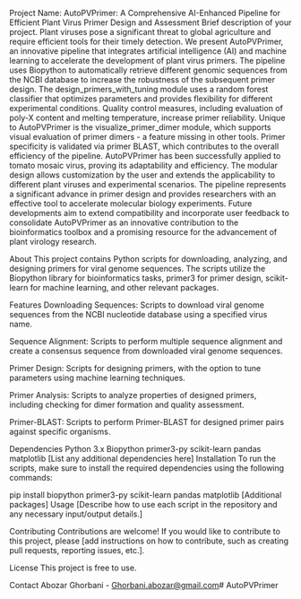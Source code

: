Project Name: AutoPVPrimer: A Comprehensive AI-Enhanced Pipeline for Efficient Plant Virus Primer Design and Assessment
Brief description of your project.
Plant viruses pose a significant threat to global agriculture and require efficient tools for their timely detection. We present AutoPVPrimer, an innovative pipeline that integrates artificial intelligence (AI) and machine learning to accelerate the development of plant virus primers. The pipeline uses Biopython to automatically retrieve different genomic sequences from the NCBI database to increase the robustness of the subsequent primer design. The design_primers_with_tuning module uses a random forest classifier that optimizes parameters and provides flexibility for different experimental conditions. Quality control measures, including evaluation of poly-X content and melting temperature, increase primer reliability. Unique to AutoPVPrimer is the visualize_primer_dimer module, which supports visual evaluation of primer dimers - a feature missing in other tools. Primer specificity is validated via primer BLAST, which contributes to the overall efficiency of the pipeline. AutoPVPrimer has been successfully applied to tomato mosaic virus, proving its adaptability and efficiency. The modular design allows customization by the user and extends the applicability to different plant viruses and experimental scenarios. The pipeline represents a significant advance in primer design and provides researchers with an effective tool to accelerate molecular biology experiments. Future developments aim to extend compatibility and incorporate user feedback to consolidate AutoPVPrimer as an innovative contribution to the bioinformatics toolbox and a promising resource for the advancement of plant virology research.

About
This project contains Python scripts for downloading, analyzing, and designing primers for viral genome sequences. The scripts utilize the Biopython library for bioinformatics tasks, primer3 for primer design, scikit-learn for machine learning, and other relevant packages.

Features
Downloading Sequences: Scripts to download viral genome sequences from the NCBI nucleotide database using a specified virus name.

Sequence Alignment: Scripts to perform multiple sequence alignment and create a consensus sequence from downloaded viral genome sequences.

Primer Design: Scripts for designing primers, with the option to tune parameters using machine learning techniques.

Primer Analysis: Scripts to analyze properties of designed primers, including checking for dimer formation and quality assessment.

Primer-BLAST: Scripts to perform Primer-BLAST for designed primer pairs against specific organisms.

Dependencies
Python 3.x
Biopython
primer3-py
scikit-learn
pandas
matplotlib
[List any additional dependencies here]
Installation
To run the scripts, make sure to install the required dependencies using the following commands:

pip install biopython primer3-py scikit-learn pandas matplotlib [Additional packages]
Usage
[Describe how to use each script in the repository and any necessary input/output details.]

Contributing
Contributions are welcome! If you would like to contribute to this project, please [add instructions on how to contribute, such as creating pull requests, reporting issues, etc.].

License
This project is free to use.

Contact
Abozar Ghorbani - Ghorbani.abozar@gmail.com# AutoPVPrimer
